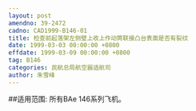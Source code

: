 ```yaml
---
layout: post
amendno: 39-2472
cadno: CAD1999-B146-01
title: 检查前起落架左侧壁上收上作动筒联接凸台表面是否有裂纹
date: 1999-03-03 00:00:00 +0800
effdate: 1999-03-09 00:00:00 +0800
tag: B146
categories: 民航总局航空器适航司
author: 朱雪峰
---
```


##适用范围:
所有BAe 146系列飞机。

